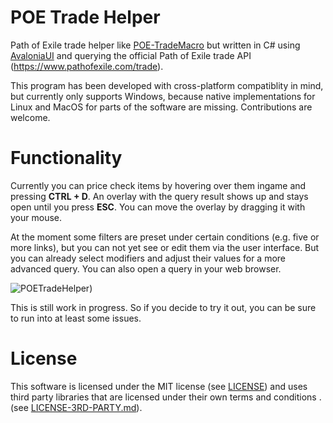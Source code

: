 # POE Trade Helper

Path of Exile trade helper like [POE-TradeMacro](https://github.com/PoE-TradeMacro/POE-TradeMacro) but written in C# using [AvaloniaUI](https://github.com/AvaloniaUI/Avalonia) and querying the official Path of Exile trade API (https://www.pathofexile.com/trade).

This program has been developed with cross-platform compatiblity in mind, but currently only supports Windows, because native implementations for Linux and MacOS for parts of the software are missing. Contributions are welcome.

# Functionality

Currently you can price check items by hovering over them ingame and pressing **CTRL + D**. An overlay with the query result shows up and stays open until you press **ESC**. You can move the overlay by dragging it with your mouse.

At the moment some filters are preset under certain conditions (e.g. five or more links), but you can not yet see or edit them via the user interface. But you can already select modifiers and adjust their values for a more advanced query. You can also open a query in your web browser.

![POETradeHelper](https://user-images.githubusercontent.com/9286842/95361360-eb5ca500-08cc-11eb-96a1-81901aa268fd.png))

This is still work in progress. So if you decide to try it out, you can be sure to run into at least some issues.

# License

This software is licensed under the MIT license (see [LICENSE](LICENSE)) and uses third party libraries that are licensed under their own terms and conditions . (see [LICENSE-3RD-PARTY.md](LICENSE-3RD-PARTY.md)).

